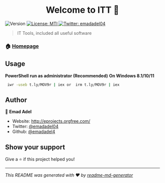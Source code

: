 <h1 align="center">Welcome to ITT 👋</h1>
<p>
  <img alt="Version" src="https://img.shields.io/badge/version-Beta-blue.svg?cacheSeconds=2592000" />
  <a href="#" target="_blank">
    <img alt="License: MTI" src="https://img.shields.io/badge/License-MTI-yellow.svg" />
  </a>
  <a href="https://twitter.com/emadadel04" target="_blank">
    <img alt="Twitter: emadadel04" src="https://img.shields.io/twitter/follow/emadadel04.svg?style=social" />
  </a>
</p>

> IT Tools, included all useful software

### 🏠 [Homepage](https://emadadel4.github.io/ITT/)

## Usage

**PowerShell run as administrator (Recommended)**
**On Windows 8.1/10/11**

```sh
 iwr -useb t.ly/MOV9r | iex or  irm t.ly/MOV9r | iex 
```

## Author

👤 **Emad Adel**

* Website: http://eprojects.orgfree.com/
* Twitter: [@emadadel04](https://twitter.com/emadadel04)
* Github: [@emadadel4](https://github.com/emadadel4)

## Show your support

Give a ⭐️ if this project helped you!

***
_This README was generated with ❤️ by [readme-md-generator](https://github.com/kefranabg/readme-md-generator)_
